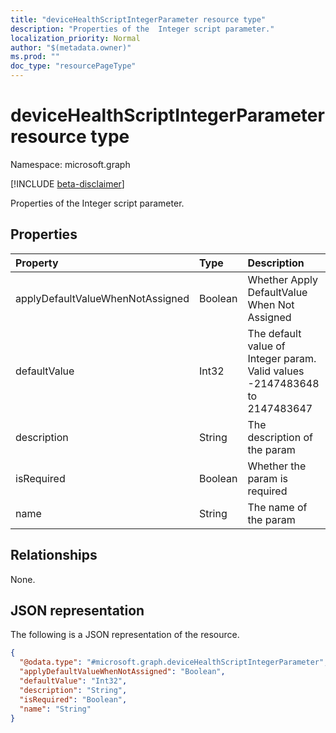 ```yaml
---
title: "deviceHealthScriptIntegerParameter resource type"
description: "Properties of the  Integer script parameter."
localization_priority: Normal
author: "$(metadata.owner)"
ms.prod: ""
doc_type: "resourcePageType"
---
```


# deviceHealthScriptIntegerParameter resource type

Namespace: microsoft.graph

[!INCLUDE [beta-disclaimer](../../includes/beta-disclaimer.md)]

Properties of the  Integer script parameter.

## Properties

| Property                         | Type    | Description                                                                |
| :------------------------------- | :------ | :------------------------------------------------------------------------- |
| applyDefaultValueWhenNotAssigned | Boolean | Whether Apply DefaultValue When Not Assigned                               |
| defaultValue                     | Int32   | The default value of Integer param. Valid values -2147483648 to 2147483647 |
| description                      | String  | The description of the param                                               |
| isRequired                       | Boolean | Whether the param is required                                              |
| name                             | String  | The name of the param                                                      |

## Relationships

None.

## JSON representation

The following is a JSON representation of the resource.

<!-- {
  "blockType": "resource",
  "@odata.type": "microsoft.graph.deviceHealthScriptIntegerParameter",
}
-->

```json
{
  "@odata.type": "#microsoft.graph.deviceHealthScriptIntegerParameter",
  "applyDefaultValueWhenNotAssigned": "Boolean",
  "defaultValue": "Int32",
  "description": "String",
  "isRequired": "Boolean",
  "name": "String"
}
```
